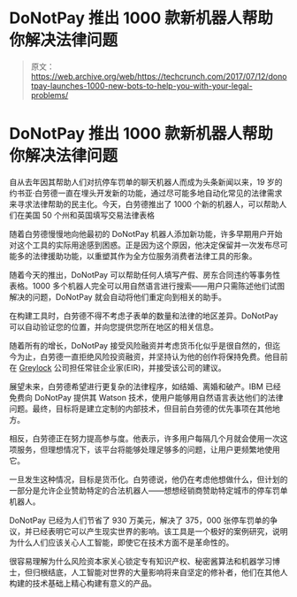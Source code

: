 # DoNotPay 推出 1000 款新机器人帮助你解决法律问题

> 原文：<https://web.archive.org/web/https://techcrunch.com/2017/07/12/donotpay-launches-1000-new-bots-to-help-you-with-your-legal-problems/>

# DoNotPay 推出 1000 款新机器人帮助你解决法律问题

自从去年因其帮助人们对抗停车罚单的聊天机器人而成为头条新闻以来，19 岁的约书亚·白劳德一直在埋头开发新的功能，通过尽可能多地自动化常见的法律需求来寻求法律帮助的民主化。今天，白劳德推出了 1000 个新的机器人，可以帮助人们在美国 50 个州和英国填写交易法律表格

随着白劳德慢慢地向他最初的 DoNotPay 机器人添加新功能，许多早期用户开始对这个工具的实际用途感到困惑。正是因为这个原因，他决定保留并一次发布尽可能多的法律援助功能，以重塑其作为全方位服务消费者法律工具的形象。

随着今天的推出，DoNotPay 可以帮助任何人填写产假、房东合同违约等事务性表格。1000 多个机器人完全可以用自然语言进行搜索——用户只需陈述他们试图解决的问题，DoNotPay 就会自动将他们重定向到相关的助手。

在构建工具时，白劳德不得不考虑子表单的数量和法律的地区差异。DoNotPay 可以自动验证您的位置，并向您提供您所在地区的相关信息。

随着所有的增长，DoNotPay 接受风险融资并考虑货币化似乎是很自然的，但迄今为止，白劳德一直拒绝风险投资融资，并坚持认为他的创作将保持免费。他目前在 [Greylock](https://web.archive.org/web/20230306062548/http://www.greylock.com/) 公司担任常驻企业家(EIR)，并接受该公司的建议。

展望未来，白劳德希望进行更复杂的法律程序，如结婚、离婚和破产。IBM 已经免费向 DoNotPay 提供其 Watson 技术，使用户能够用自然语言表达他们的法律问题。最终，目标将是建立定制的内部技术，但目前白劳德的优先事项在其他地方。

相反，白劳德正在努力提高参与度。他表示，许多用户每隔几个月就会使用一次这项服务，但理想情况下，该平台将能够处理足够多的问题，让用户更频繁地使用它。

一旦发生这种情况，目标是货币化。白劳德说，他仍在考虑他想做什么，但计划的一部分是允许企业赞助特定的合法机器人——想想经销商赞助特定城市的停车罚单机器人。

DoNotPay 已经为人们节省了 930 万美元，解决了 375，000 张停车罚单的争议，并已经表明它可以产生现实世界的影响。该工具是一个极好的案例研究，说明为什么人们应该关心人工智能，即使它在技术方面不是革命性的。

很容易理解为什么风险资本家关心锁定专有知识产权、秘密酱算法和机器学习博士，但归根结底，人工智能对世界的大量影响将来自坚定的修补者，他们在其他人构建的技术基础上精心构建有意义的产品。